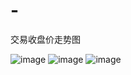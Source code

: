 # -
交易收盘价走势图

![image](https://github.com/candyskyZheng/-/blob/master/images/1565582686(1).png)
![image](https://github.com/candyskyZheng/-/blob/master/images/1565582736(1).png)
![image](https://github.com/candyskyZheng/-/blob/master/images/1565582746(1).png)
